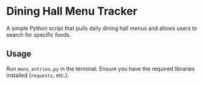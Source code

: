 # Dining Hall Menu Tracker  
A simple Python script that pulls daily dining hall menus and allows users to search for specific foods.  

## Usage  
Run `menu_entries.py` in the terminal. Ensure you have the required libraries installed (`requests`, etc.).  
